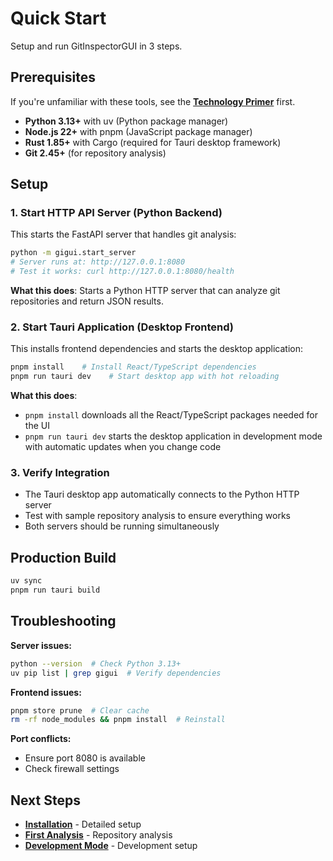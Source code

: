 # Quick Start

Setup and run GitInspectorGUI in 3 steps.

## Prerequisites

If you're unfamiliar with these tools, see the **[Technology Primer](../technology-primer.md)** first.

-   **Python 3.13+** with uv (Python package manager)
-   **Node.js 22+** with pnpm (JavaScript package manager)
-   **Rust 1.85+** with Cargo (required for Tauri desktop framework)
-   **Git 2.45+** (for repository analysis)

## Setup

### 1. Start HTTP API Server (Python Backend)

This starts the FastAPI server that handles git analysis:

```bash
python -m gigui.start_server
# Server runs at: http://127.0.0.1:8080
# Test it works: curl http://127.0.0.1:8080/health
```

**What this does**: Starts a Python HTTP server that can analyze git repositories and return JSON results.

### 2. Start Tauri Application (Desktop Frontend)

This installs frontend dependencies and starts the desktop application:

```bash
pnpm install    # Install React/TypeScript dependencies
pnpm run tauri dev    # Start desktop app with hot reloading
```

**What this does**:

-   `pnpm install` downloads all the React/TypeScript packages needed for the UI
-   `pnpm run tauri dev` starts the desktop application in development mode with automatic updates when you change code

### 3. Verify Integration

-   The Tauri desktop app automatically connects to the Python HTTP server
-   Test with sample repository analysis to ensure everything works
-   Both servers should be running simultaneously

## Production Build

```bash
uv sync
pnpm run tauri build
```

## Troubleshooting

**Server issues:**

```bash
python --version  # Check Python 3.13+
uv pip list | grep gigui  # Verify dependencies
```

**Frontend issues:**

```bash
pnpm store prune  # Clear cache
rm -rf node_modules && pnpm install  # Reinstall
```

**Port conflicts:**

-   Ensure port 8080 is available
-   Check firewall settings

## Next Steps

-   **[Installation](installation.md)** - Detailed setup
-   **[First Analysis](first-analysis.md)** - Repository analysis
-   **[Development Mode](../development/development-mode.md)** - Development setup
